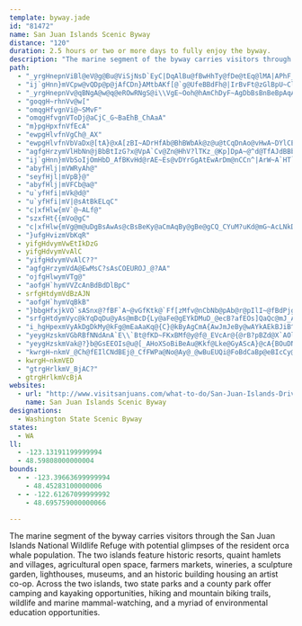 ```yaml
---
template: byway.jade
id: "81472"
name: San Juan Islands Scenic Byway
distance: "120"
duration: 2.5 hours or two or more days to fully enjoy the byway.
description: "The marine segment of the byway carries visitors through the San Juan Islands National Wildlife Refuge. The two islands feature resorts, hamlets and villages, farmers markets, wineries, lighthouses, museums, and an historic building housing an artist co-op.  \r\n"
path: 
  - "_yrgHnepnViBl@eV@g@Bu@ViSjNsD`EyC|DqAlBu@fBwHhTy@fDe@tEq@lMA|APhF_@`B_D|C"
  - "ij`gHnn}mVCpw@vQDp@p@jAfCDn}AMtbAKf[@`g@UfeBBdFh@|IrBvFt@zGlBpU~ClNb@f\\XjE`@rAjB~Cd@jAt@zBDxAA~@YzAcDxI}AtBuCvCc@r@Y~@_DbOqE`NSd@e@nCy@vIObAsCrEgIrNyDfEqGbPiBlGaAdBiKtMwB~BiAf@gC~@{CLaAG_EeAsAm@s@e@s@wAa@_@}@Da@XSnA?l@HfAn@zANhEMzBQfBExCWpDKl@e@l@m@kD?{BNmBO{CKsA}@qHaEaGeAS}CmAsFwDs@Je@\\i@z@_A~Bs@~BeAzAyAj@]j@kLlFmCZsFViCd@gA`AqAjBsOlWuAvC}BpRYv@gGzLmFtF}GxEaBXeA?{HmE_C_AmBM}BRuEx@_MRsCVYKiFdAy@Fyd@Gq@Ly@x@{@rAOxA?zKMnH{@jB}@j@cAPq^CmGq@uAAkHr@cPf@iJHs@Io@g@Sy@Em@Cas@DsFNs@Vs@X_@^G`JRhAE|C]TOTeABol@Ic_@mXfEYAuQsHaGkDsAg@cCm@kNE_AXe\\tTmFfEo@RcSfDwB?oA_@iC{AgEsDwGgIyDsFsCaDwEyCoAk@kL[sCk@cAi@y@cBs@qCQcLi@eCc@eAcAaA_Ac@qM}Bg@Qi@s@"
  - "_yrgHnepnVv@qBNgA@w@q@eROwRNgS@i\\VgE~Ooh@hAmChDyF~AgDbBsBnBeBpAqAP[lAkC^uA^wBZyE`@eKf@gJ?kBKmDgCaQE_B"
  - "goqgH~rhnVv@w["
  - "omqgHfvgnVi@~SMvF"
  - "omqgHfvgnVToDj@aCjC_G~BaEhB_ChAaA"
  - "m}pgHpxfnVfEcA"
  - "ewpgHlvfnVgCh@_AX"
  - "ewpgHlvfnVbVaDx@[tA}@xA[zBI~ADrHfAb@BhBWbAk@z@u@tCqDnAo@vHwA~DYlCElB_@bBu@hA_Ad@q@r@oAXw@`@yBLyAN_Ej@iGRqHRgBj@iCbAoBbAsA`IcHdAsBxKae@z@eCzGgLhByAbA]dB?jJ^d@GxB_Al@m@dA_DjF}RlFeX~@yAt@e@zKeCp@g@z@_An@mCLcCCqRu@wLy@wHOiEOyLJuAb@qA~@kAlCaBx@aAt@sA|CaJh@iAlFoIx@SrADdDXpC?bAm@d@q@fEmOt@aBrBuCnCsEbAw@~@a@lBk@vEsDrDeEvDyBrBAlE[dWCA{ODm@L_@"
  - "agfgHrzymVlHbNn@jBbBtIzG?x@VpA`Cv@Zn@HhV?lTKz_@Kp]DpA~@^d@TfAJdBBbz@b@|GJn@~@|BbAJrf@g@"
  - "ij`gHnn}mVbSoIjOmHbD_AfBKvHd@rAE~Es@vDYrGgAtEwArDm@nCCn^|ArW~A`HT`Kx@jXdDz@C|@OhAi@xAgA|DmDfG{DxAg@tCU"
  - "abyfHlj|mVWRyAh@"
  - "seyfHjl|mVpB}@"
  - "abyfHlj|mVFCb@a@"
  - "u`yfHfi|mVk@d@"
  - "u`yfHfi|mV|@sAtBkELqC"
  - "c|xfHlw{mV`@~ALf@"
  - "szxfHt{{mVo@gC"
  - "c|xfHlw{mVg@m@uDgBsAwAs@cBsBeKy@aCmAqBy@gBe@gCQ_CYuM?uKd@mG~AcLNkDBoE]gIBwBZgCXs@v@kAnAeAfCaAhHyDbByB|@aB~@mCn@sC^mCh@wH^yCd@gC|@aDvCsDxW_YpDeE`A{Ah@qAx@oEXeELy^NoNT_B`GuVp@gE^qDh@uH?uCe@uIHwBh@uAfFqJj@yCBoIIiH}CaH_A_AiA?"
  - "}ufgHvizmVbKqR"
  - yifgHdvymVwEtIkDzG
  - yifgHdvymVvAlC
  - "yifgHdvymVvAlC??"
  - "agfgHrzymVdA@EwMsC?sAsCOEUROJ_@?AA"
  - "ojfgHlwymVTg@"
  - "aofgH`hymVVZcAnBdBdDlBpC"
  - srfgHtdymVdBzAJN
  - "aofgH`hymVqBkB"
  - "}bbgHfxjkVO`sASnx@?fBF`A~@vGfKtk@`Ff[zMfv@nCbNb@pAb@r@pIlI~@fBdPjg@lEhM\\pAjAdJBhBMlDy@hF_A|CoA`C_BlBy@p@iAZcCPgFwAoA{@yK_@e@@gEmD{@\\kWyLoAg@}A[iBKcBT_C|@cEhCmE~DgFxGsE`HqEnJcErK_DtKwB`L_@lDs@`Ie@tR{JtxEgWjoMe@bOYzGe@rGaBfNu@zD_A`EyCxIwTfl@}FhMyBtCgHxHieAb}@yDtCaFlEgEbEoCnDiCdE}BtEgxA|aDaK|WiIpWcVf{@qAzFuAlIUlCSfD@lCRrBb@xBr@fB~DfHpT|\\|jC`zDbBrCv@`Bh@xBhArGdOf`A~@fIb@jJ`@zo@KdmHJpDVfD`B`L`DzLhB`EpDnDta@tWh@pA"
  - "srfgHtdymVyc@kYqDqDu@yAs@mBcD{Ly@aFe@gEYkDMuD_@ecB?afEOs]QaQc@mJ_AgIuNy_AiAsGi@uBs@_BcBwC{jC}yDkWk^iCsCiC}AgDu@yCKyCd@iD`B}@jAs@zAyg@hcBmGtVsB~McAjNcFnkAaB`W{@pHsAjF_BfEsAnCmBhCcFzD_QnJY~C"
  - "i_hgHpexmVyAkDgDkMy@kFg@mEaAaKq@{C}@kByAgCmA{AwJmJeBy@wAYkAEkBJiB^cBl@sBfA_FjDyRhQ{|@zp@wWdX_RnWec@bp@{i@d}@}{EhrHgIhNgE~IiDbJiD`OaClPkAjMoeB`f^aFp}@o@zKqL`wA_Tp{B{VncC_Etq@}@nTs@bUVf\\dAj]bA~HrAnIbFrOpGdNxG~J~@~@vQjUhSn^fGnPfHr[~BzL|AzIx@lNNzJO`Iy@fJgBdMcCvIwJ|SyChE~AoGpJiS`CoIjAsInA}LLsHMsJy@}MyAsI_CoLaHe[cGgP_Se^qQ}T_AcAaHiKyGuNgFaPyAwIcAeIiAy]Uy\\r@oUz@oT`E{q@|VycCzSs{BrLwvAlGkjAteBkf^jAyM`C}PbDoOlDaJfEaJhImNzwEkkHpAaFl@aI?eKyCco@iCs]wCg[cX_fC{BcVoFws@c@mDu@qEyNwv@o@gEc@aEAyEN{EzPu{BTmEBqBKsASaAc@k@o@[s@Iu@JuA`@kF~BiAM"
  - "yeygHzskmVGbRBfNNdAnA`E\\`Bt@fKD~FKxBMf@y@f@_EVcAr@{@rB?pBZd@X`AOlAN`A?bAi@bJNvAh@lBx@pBn@`CdAtCVvBM|EHxC|AxIJ~AE~@Kd@}QvMcFzHiAvBYfAoBpBm@ZsAR{AOeELe@Ro@nCYbCe@x@_JfAULi@v@SxAmF`K{B`ImAxAqM`ImAfBy@jCUfBCxCl@zHxB`Pz@nEb@p@l@XbARt@?|F_DbAGbE`Ed@VfCqAx@q@rAAz@PbA~@|E|K^rAb@rBbAfDbBbDTl@hAtFd@`Bb@|@^Zn@VjHFrAjAT^jAf@v@BbTgEz@_@|AyAh@IZShA\\x@rAb@KbA`AbBp@~O?nCVl@t@nAl@|BdAhEbAxAhA"
  - "yeygHzskmVak@?}b@GsEEOIs@u@[_AHoXSoBiBeAu@Kkf@Lke@GyAScA}@cA{BOuDNso@e@sBaBqBsFAcw@KuTDs@P_@`@wGzHo@XaAPuCQiBa@}EyAcBKaM?wN[aAc@m@k@kAcCsC}EaAuCa@e@i@YaF{Bu@_As@_Bu@aDMwAYsAa@sAc@g@gHmF}CeEc@aAkBmIiAsCmAmGi@yFeAwQg@kBa@[}DKc@eD?_A^uDBsAC}QBaID}B^oE?cCKoAsBmIs@{Eu@qISiI_@}t@DuKb@?nA_@dL?fJcDdADtFjAd@GpFsAtLyGbD_AlHg@x@W|CuB~A_Ah@QlG?vT_@nCaAvFkClEYjPgIn@SVCNNlEbM~AzBpEb@hEEtLsFbD{BbAeB^aAn@cDt@cBpDsG|GmNx@{DvCaQzAeDbDuDr@mBh@mCrBgNEmCi@uKJqCvBwPnBeH`EoFhAkEz@iBlAeAxAm@|CQjAk@rDuDjCgDx@sCp@qA|AaAxAWvBgAh@}BjAoBRI~CkIBsAYwHJo@pEqIfBoGNmDMa@hBsBfB_EnA_HlC{CrEmCbBi@fG[~R`@vJd@vHGfPeChFSxDdBpDRjH_@n@Jt@h@x@|Al@t@pBpAzCX`MEEuBY_B?s@JsD`ByGp@mHa@o@YKwC?c@_@Qs@CmU\\sBD{C}@sGk@kBwTg\\eQiVaJcQwAgGe@qD{A}QSyDd@iMl@uGMkDo@oF{@sCgAeAoB]sAgDIgAYw@{A{CqD{EmAk@kDy@i@g@o@Q{AMiGn@s@[kAmAaD{K_BeIEcGTeAd@mA\\gGTqH_@cAqGmGSi@BaAdAgH"
  - "kwrgH~nkmV_@Ch@fEIlCNdBEj@_CfFWPa@No@Ay@_@wBuEUQi@FoBdCaBp@eBIcCy@cDuBqD?uAgAcDkEs@_@wEM{LEg]D{K~CyAFsBGo@Kq@k@eCgDi@So@K{DQuDcCcA]qDReCvB_BdAqDr@sl@@"
  - kwrgH~nkmVED
  - "gtrgHrlkmV_BjAC?"
  - gtrgHrlkmVcBjA
websites: 
  - url: "http://www.visitsanjuans.com/what-to-do/San-Juan-Islands-Driving/"
    name: San Juan Islands Scenic Byway
designations: 
  - Washington State Scenic Byway
states: 
  - WA
ll: 
  - -123.13191199999994
  - 48.59808000000004
bounds: 
  - - -123.39663699999994
    - 48.45283100000006
  - - -122.61267099999992
    - 48.695759000000066

---
```


The marine segment of the byway carries visitors through the San Juan Islands National Wildlife Refuge with potential glimpses of the resident orca whale population. The two islands feature historic resorts, quaint hamlets and villages, agricultural open space, farmers markets, wineries, a sculpture garden, lighthouses, museums, and an historic building housing an artist co-op.  Across the two islands, two state parks and a county park offer camping and kayaking opportunities, hiking and mountain biking trails, wildlife and marine mammal-watching, and a myriad of environmental education opportunities.
